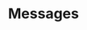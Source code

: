 ---
title: Messages
excerpt: ''
deprecated: false
hidden: false
metadata:
  title: ''
  description: ''
  robots: index
next:
  description: ''
---